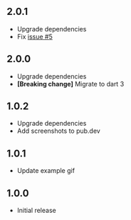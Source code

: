 ## 2.0.1

* Upgrade dependencies
* Fix [issue #5](https://github.com/eterkit/flutter-packages/issues/5)

## 2.0.0

* Upgrade dependencies
* **[Breaking change]** Migrate to dart 3

## 1.0.2

* Upgrade dependencies
* Add screenshots to pub.dev

## 1.0.1

* Update example gif

## 1.0.0

* Initial release
